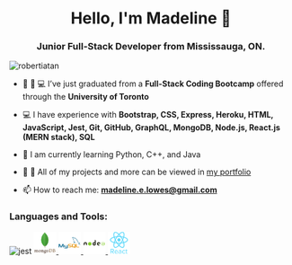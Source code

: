 <!-- ### Hi there 👋 -->

<!--
**MadelineLowes/MadelineLowes** is a ✨ _special_ ✨ repository because its `README.md` (this file) appears on your GitHub profile.

Here are some ideas to get you started:

- 🔭 I’m currently working on ...
- 🌱 I’m currently learning ...
- 👯 I’m looking to collaborate on ...
- 🤔 I’m looking for help with ...
- 💬 Ask me about ...
- 💻
- 😄 Pronouns: ...
- ⚡ Fun fact: ...
-->

<h1 align="center">Hello, I'm Madeline 👋</h1>
<h3 align="center">Junior Full-Stack Developer from Mississauga, ON.</h3>

<p align="left"> <img src="https://komarev.com/ghpvc/?username=robertiatan&label=Profile%20views&color=0e75b6&style=flat" alt="robertiatan" /> </p>

<!--
<p align="left"> <a href="https://github.com/ryo-ma/github-profile-trophy"><img src="https://github-profile-trophy.vercel.app/?username=robertiatan" alt="robertiatan" /></a> </p>
-->

- 🎉 :tada: :computer: I’ve just graduated from a **Full-Stack Coding Bootcamp** offered through the **University of Toronto**

- 💻 I have experience with **Bootstrap, CSS, Express, Heroku, HTML, JavaScript, Jest, Git, GitHub, GraphQL, MongoDB, Node.js, React.js (MERN stack), SQL**

- 🌱 I am currently learning Python, C++, and Java

- 👀 :eyes: All of my projects and more can be viewed in [my portfolio](https://madelinelowes.github.io/madelines-portfolio/)

- 📫 How to reach me: **madeline.e.lowes@gmail.com**



<h3 align="left">Languages and Tools:</h3>
<img src="https://www.vectorlogo.zone/logos/jestjsio/jestjsio-icon.svg" alt="jest" width="40" height="40"/> </a> <a href="https://www.mongodb.com/" target="_blank" rel="noreferrer"> <img src="https://raw.githubusercontent.com/devicons/devicon/master/icons/mongodb/mongodb-original-wordmark.svg" alt="mongodb" width="40" height="40"/> </a> <a href="https://www.mysql.com/" target="_blank" rel="noreferrer"> <img src="https://raw.githubusercontent.com/devicons/devicon/master/icons/mysql/mysql-original-wordmark.svg" alt="mysql" width="40" height="40"/> </a> <a href="https://nodejs.org" target="_blank" rel="noreferrer"> <img src="https://raw.githubusercontent.com/devicons/devicon/master/icons/nodejs/nodejs-original-wordmark.svg" alt="nodejs" width="40" height="40"/> </a> <a href="https://reactjs.org/" target="_blank" rel="noreferrer"> <img src="https://raw.githubusercontent.com/devicons/devicon/master/icons/react/react-original-wordmark.svg" alt="react" width="40" height="40"/> </a> </p>

<!--
<p><img align="left" src="https://github-readme-stats.vercel.app/api/top-langs?username=robertiatan&show_icons=true&locale=en&layout=compact" alt="robertiatan" /></p>

<p>&nbsp;<img align="center" src="https://github-readme-stats.vercel.app/api?username=robertiatan&show_icons=true&locale=en" alt="robertiatan" /></p>

<p><img align="center" src="https://github-readme-streak-stats.herokuapp.com/?user=robertiatan&" alt="robertiatan" /></p>
-->
